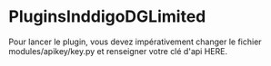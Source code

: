 # PluginsInddigoDGLimited

Pour lancer le plugin, vous devez impérativement changer le fichier modules/apikey/key.py et renseigner votre clé d'api HERE. 